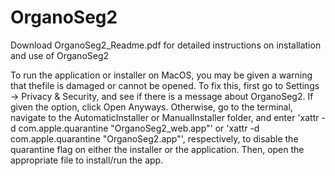 # OrganoSeg2
Download OrganoSeg2_Readme.pdf for detailed instructions on installation and use of OrganoSeg2

To run the application or installer on MacOS, you may be given a warning that thefile is damaged or cannot be opened. To fix this, first go to Settings -> Privacy & Security, and see if there is a message about OrganoSeg2. If given the option, click Open Anyways. Otherwise, go to the terminal, navigate to the AutomaticInstaller or ManualInstaller folder, and enter 'xattr -d com.apple.quarantine "OrganoSeg2_web.app"' or 'xattr -d com.apple.quarantine "OrganoSeg2.app"', respectively, to disable the quarantine flag on either the installer or the application. Then, open the appropriate file to install/run the app.
